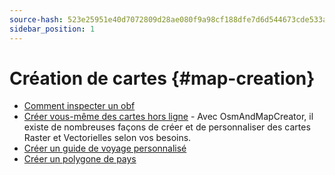 ```yaml
---
source-hash: 523e25951e40d7072809d28ae080f9a98cf188dfe7d6d544673cde533a4315c9
sidebar_position: 1
---
```


# Création de cartes {#map-creation}

* [Comment inspecter un obf](./how-to-inspect-an-obf.md)
* [Créer vous-même des cartes hors ligne](./create-offline-maps-yourself.md) - Avec OsmAndMapCreator, il existe de nombreuses façons de créer et de personnaliser des cartes Raster et Vectorielles selon vos besoins.
* [Créer un guide de voyage personnalisé](create_travel_guide.md)
* [Créer un polygone de pays](./creating-a-country-polygon.md)